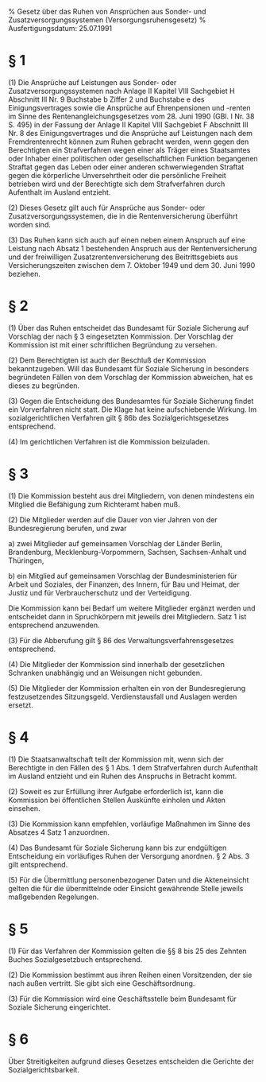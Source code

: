 % Gesetz über das Ruhen von Ansprüchen aus Sonder- und Zusatzversorgungssystemen  (Versorgungsruhensgesetz)
% Ausfertigungsdatum: 25.07.1991
 
# § 1

(1) Die Ansprüche auf Leistungen aus Sonder- oder Zusatzversorgungssystemen nach Anlage II Kapitel VIII Sachgebiet H Abschnitt III Nr. 9 Buchstabe b Ziffer 2 und Buchstabe e des Einigungsvertrages sowie die Ansprüche auf Ehrenpensionen und -renten im Sinne des Rentenangleichungsgesetzes vom 28. Juni 1990 (GBl. I Nr. 38 S. 495) in der Fassung der Anlage II Kapitel VIII Sachgebiet F Abschnitt III Nr. 8 des Einigungsvertrages und die Ansprüche auf Leistungen nach dem Fremdrentenrecht können zum Ruhen gebracht werden, wenn gegen den Berechtigten ein Strafverfahren wegen einer als Träger eines Staatsamtes oder Inhaber einer politischen oder gesellschaftlichen Funktion begangenen Straftat gegen das Leben oder einer anderen schwerwiegenden Straftat gegen die körperliche Unversehrtheit oder die persönliche Freiheit betrieben wird und der Berechtigte sich dem Strafverfahren durch Aufenthalt im Ausland entzieht.

(2) Dieses Gesetz gilt auch für Ansprüche aus Sonder- oder Zusatzversorgungssystemen, die in die Rentenversicherung überführt worden sind.

(3) Das Ruhen kann sich auch auf einen neben einem Anspruch auf eine Leistung nach Absatz 1 bestehenden Anspruch aus der Rentenversicherung und der freiwilligen Zusatzrentenversicherung des Beitrittsgebiets aus Versicherungszeiten zwischen dem 7. Oktober 1949 und dem 30. Juni 1990 beziehen.

# § 2

(1) Über das Ruhen entscheidet das Bundesamt für Soziale Sicherung auf Vorschlag der nach § 3 eingesetzten Kommission. Der Vorschlag der Kommission ist mit einer schriftlichen Begründung zu versehen.

(2) Dem Berechtigten ist auch der Beschluß der Kommission bekanntzugeben. Will das Bundesamt für Soziale Sicherung in besonders begründeten Fällen von dem Vorschlag der Kommission abweichen, hat es dieses zu begründen.

(3) Gegen die Entscheidung des Bundesamtes für Soziale Sicherung findet ein Vorverfahren nicht statt. Die Klage hat keine aufschiebende Wirkung. Im sozialgerichtlichen Verfahren gilt § 86b des Sozialgerichtsgesetzes entsprechend.

(4) Im gerichtlichen Verfahren ist die Kommission beizuladen.

# § 3

(1) Die Kommission besteht aus drei Mitgliedern, von denen mindestens ein Mitglied die Befähigung zum Richteramt haben muß.

(2) Die Mitglieder werden auf die Dauer von vier Jahren von der Bundesregierung berufen, und zwar

a) zwei Mitglieder auf gemeinsamen Vorschlag der Länder Berlin, Brandenburg, Mecklenburg-Vorpommern, Sachsen, Sachsen-Anhalt und Thüringen,

b) ein Mitglied auf gemeinsamen Vorschlag der Bundesministerien für Arbeit und Soziales, der Finanzen, des Innern, für Bau und Heimat, der Justiz und für Verbraucherschutz und der Verteidigung.

Die Kommission kann bei Bedarf um weitere Mitglieder ergänzt werden und entscheidet dann in Spruchkörpern mit jeweils drei Mitgliedern. Satz 1 ist entsprechend anzuwenden.

(3) Für die Abberufung gilt § 86 des Verwaltungsverfahrensgesetzes entsprechend.

(4) Die Mitglieder der Kommission sind innerhalb der gesetzlichen Schranken unabhängig und an Weisungen nicht gebunden.

(5) Die Mitglieder der Kommission erhalten ein von der Bundesregierung festzusetzendes Sitzungsgeld. Verdienstausfall und Auslagen werden ersetzt.

# § 4

(1) Die Staatsanwaltschaft teilt der Kommission mit, wenn sich der Berechtigte in den Fällen des § 1 Abs. 1 dem Strafverfahren durch Aufenthalt im Ausland entzieht und ein Ruhen des Anspruchs in Betracht kommt.

(2) Soweit es zur Erfüllung ihrer Aufgabe erforderlich ist, kann die Kommission bei öffentlichen Stellen Auskünfte einholen und Akten einsehen.

(3) Die Kommission kann empfehlen, vorläufige Maßnahmen im Sinne des Absatzes 4 Satz 1 anzuordnen.

(4) Das Bundesamt für Soziale Sicherung kann bis zur endgültigen Entscheidung ein vorläufiges Ruhen der Versorgung anordnen. § 2 Abs. 3 gilt entsprechend.

(5) Für die Übermittlung personenbezogener Daten und die Akteneinsicht gelten die für die übermittelnde oder Einsicht gewährende Stelle jeweils maßgebenden Regelungen.

# § 5

(1) Für das Verfahren der Kommission gelten die §§ 8 bis 25 des Zehnten Buches Sozialgesetzbuch entsprechend.

(2) Die Kommission bestimmt aus ihren Reihen einen Vorsitzenden, der sie nach außen vertritt. Sie gibt sich eine Geschäftsordnung.

(3) Für die Kommission wird eine Geschäftsstelle beim Bundesamt für Soziale Sicherung eingerichtet.

# § 6

Über Streitigkeiten aufgrund dieses Gesetzes entscheiden die Gerichte der Sozialgerichtsbarkeit.
